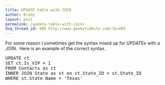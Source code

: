 ```yaml
---
title: UPDATE table with JOIN
author: Brady
layout: post
permalink: /update-table-with-join/
dsq_thread_id: 489 http://www.geekytidbits.com/?p=489
---
```

For some reason I sometimes get the syntax mixed up for UPDATEs with a JOIN.  Here is an example of the correct syntax.

<pre class="brush:sql;">UPDATE ct
SET ct.Is_VIP = 1
FROM Contacts as ct
INNER JOIN State as st on ct.State_ID = st.State_ID
WHERE st.State_Name = 'Texas'</pre>
